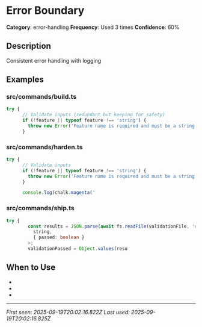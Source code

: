 # Error Boundary

**Category**: error-handling
**Frequency**: Used 3 times
**Confidence**: 60%

## Description
Consistent error handling with logging

## Examples

### src/commands/build.ts
```typescript
try {
      // Validate inputs (redundant but keeping for safety)
      if (!feature || typeof feature !== 'string') {
        throw new Error('Feature name is required and must be a string');
      }
```


### src/commands/harden.ts
```typescript
try {
      // Validate inputs
      if (!feature || typeof feature !== 'string') {
        throw new Error('Feature name is required and must be a string');
      }

      console.log(chalk.magenta('
```


### src/commands/ship.ts
```typescript
try {
        const results = JSON.parse(await fs.readFile(validationFile, 'utf-8')) as Record<
          string,
          { passed: boolean }
        >;
        validationPassed = Object.values(resu
```


## When to Use
- 
- 
- 

---
*First seen: 2025-09-19T20:02:16.822Z*
*Last used: 2025-09-19T20:02:16.825Z*

